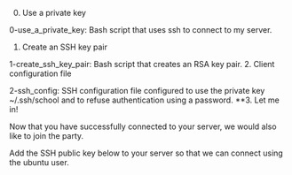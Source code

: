 0. Use a private key

0-use_a_private_key: Bash script that uses ssh to connect to my server.
1. Create an SSH key pair

1-create_ssh_key_pair: Bash script that creates an RSA key pair.
2. Client configuration file

2-ssh_config: SSH configuration file configured to use the private key ~/.ssh/school and to refuse authentication using a password.
**3. Let me in!

Now that you have successfully connected to your server, we would also like to join the party.

Add the SSH public key below to your server so that we can connect using the ubuntu user.
